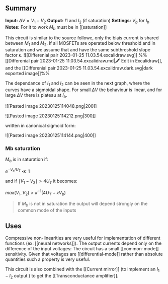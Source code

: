 ## Summary

**Input:** $\Delta V =V_{1}-V_{2}$
**Output:** $I1$ and $I_{2}$ (if saturation)
**Settings:** $V_{b}$ for $I_{b}$
**Notes:** For it to work $M_{b}$ must be in [[saturation]]


This circuit is similar to the source followe, only the biais current is shared between $M_{1}$ and $M_{2}$. If all MOSFETs are operated below threshold and in saturation and we assume that and have the same subthreshold slope factor $\kappa$.
![[Differenial pair 2023-01-25 11.03.54.excalidraw.svg]]
%%[[Differenial pair 2023-01-25 11.03.54.excalidraw.md|🖋 Edit in Excalidraw]], and the [[Differenial pair 2023-01-25 11.03.54.excalidraw.dark.svg|dark exported image]]%%


The dependance of $I_{1}$ and $I_{2}$ can be seen in the next graph, where the curves have a sigmoidal shape. For small $\Delta V$ the behaviour is linear, and for large $\Delta V$ there is plateau at $I_{b}$.

![[Pasted image 20230125114048.png|200]]

![[Pasted image 20230125114212.png|300]]

written in canonical sigmoid form:

![[Pasted image 20230125114144.png|400]]

### Mb saturation
$M_{b}$ is in saturation if:

$e^{-V_{s}/U_{T}}\ll 1$

and if $\mid V_{1}-V_{2}\mid > 4U_{T}$ it becomes:

$max(V_{1},V_{2})>\kappa^{-1}(4U_{T}+\kappa V_{b})$



>If $M_{b}$ is not in saturation the output will depend strongly on the common mode of the inputs



## Uses
Compressive non-linearities are very useful for implementation of different functions (ex: [[neural networks]]). The output currents depend only on the difference of the input voltages: The circuit has a small [[common-mode]] sensitivity. Given that voltages are [[differential-mode]] rather than absolute quantities such a property is very useful.

This circuit is also combined with the [[Current mirror]] (to implement an $I_{1}-I_{2}$ output ) to get the [[Transconductance amplifier]].